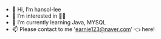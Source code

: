 - 👋 Hi, I’m hansol-lee
- 👀 I’m interested in 🧗‍♀️
- 🌱 I’m currently learning Java, MYSQL
- 📫 Please contact to me 'earnie123@naver.com' 👈 here!

<!---
21ssol/21ssol is a ✨ special ✨ repository because its `README.md` (this file) appears on your GitHub profile.
You can click the Preview link to take a look at your changes.
--->
